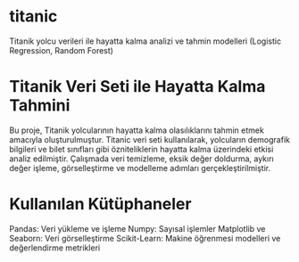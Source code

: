 # titanic
Titanik yolcu verileri ile hayatta kalma analizi ve tahmin modelleri (Logistic Regression, Random Forest)

# Titanik Veri Seti ile Hayatta Kalma Tahmini
Bu proje, Titanik yolcularının hayatta kalma olasılıklarını tahmin etmek amacıyla oluşturulmuştur. Titanic veri seti kullanılarak, yolcuların demografik bilgileri ve bilet sınıfları gibi özniteliklerin hayatta kalma üzerindeki etkisi analiz edilmiştir. Çalışmada veri temizleme, eksik değer doldurma, aykırı değer işleme, görselleştirme ve modelleme adımları gerçekleştirilmiştir.

# Kullanılan Kütüphaneler
Pandas: Veri yükleme ve işleme
Numpy: Sayısal işlemler
Matplotlib ve Seaborn: Veri görselleştirme
Scikit-Learn: Makine öğrenmesi modelleri ve değerlendirme metrikleri
